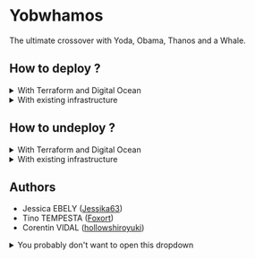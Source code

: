 # Yobwhamos
The ultimate crossover with Yoda, Obama, Thanos and a Whale.

## How to deploy ?
<details>
<summary>With Terraform and Digital Ocean</summary>

- You'll need to get an API token and at least one SSH key in your DO account (links are in the example file)
- The domain must be managed by Digital Ocean (https://cloud.digitalocean.com/networking/domains)
- Copy the `terrform.example.tfvars` to `terraform.tfvars` in the `terraform` directory and fill in your configuration.
- Copy the `variables.example.yml` to `variables.yml` in the `ansible` directory and fill in your configuration
- Run `./deploy.sh`
</details>

<details>
<summary>With existing infrastructure</summary>

- You'll need
  - For Jenkins
    - Ubuntu 22.10 with SSH access enabled and SSH key uploaded
    - DNS A record for the configured Jenkins subdomain
- Copy the `variables.example.yml` to `variables.yml` in the `ansible` directory and fill in your configuration
- Set up your `hosts.txt` such as :
```
[jenkins]
<Jenkins IP>
```
- Run `./deploy.sh`
</details>

## How to undeploy ?
<details>
<summary>With Terraform and Digital Ocean</summary>

(Temp stuff here)
- Just run `cd terraform && terraform destroy`
- Press enter 2 times to skip the variables input
- Answer 'yes'
</details>

<details>
<summary>With existing infrastructure</summary>

- You're on your own fam 🤯
</details>

## Authors
- Jessica EBELY ([Jessika63](https://github.com/Jessika63))
- Tino TEMPESTA ([Foxort](https://github.com/Foxort))
- Corentin VIDAL ([hollowshiroyuki](https://github.com/hollowshiroyuki))

<details>
<summary>You probably don't want to open this dropdown</summary>

<details>
<summary>You sure ?</summary>

<details>
<summary>You've been warned</summary>

![Yobwhamos](https://cdn.discordapp.com/channel-icons/1069591102828580935/32571a27534d8fe6acfa7fecc5cbd8fd.webp "Yobwhamos")
</details>
</details>
</details>